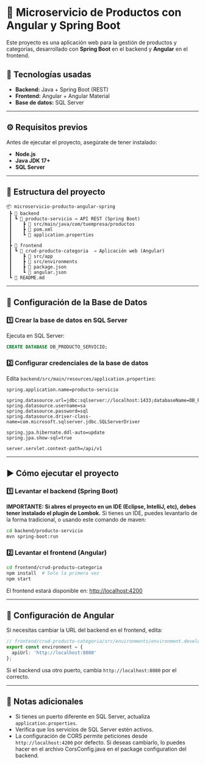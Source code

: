 
# 🛒 Microservicio de Productos con Angular y Spring Boot

Este proyecto es una aplicación web para la gestión de productos y categorías, desarrollado con **Spring Boot** en el backend y **Angular** en el frontend.

## 🚀 Tecnologías usadas
- **Backend:** Java + Spring Boot (REST)
- **Frontend:** Angular + Angular Material
- **Base de datos:** SQL Server
---

## ⚙️ Requisitos previos

Antes de ejecutar el proyecto, asegúrate de tener instalado:

- **Node.js**
- **Java JDK 17+**
- **SQL Server**

---

## 📂 Estructura del proyecto

```plaintext
📦 microservicio-producto-angular-spring
 ┣ 📂 backend
 ┃ ┗ 📂 producto-servicio → API REST (Spring Boot)
 ┃    ┣ 📂 src/main/java/com/tuempresa/productos
 ┃    ┣ 📜 pom.xml
 ┃    ┗ 📜 application.properties
 ┃  
 ┣ 📂 frontend
 ┃ ┗ 📂 crud-producto-categoria  → Aplicación web (Angular)
 ┃    ┣ 📂 src/app
 ┃    ┣ 📂 src/environments
 ┃    ┣ 📜 package.json
 ┃    ┗ 📜 angular.json
 ┗ 📜 README.md
```

---

## 🔧 Configuración de la Base de Datos

### 1️⃣ **Crear la base de datos en SQL Server**  
Ejecuta en SQL Server:

```sql
CREATE DATABASE DB_PRODUCTO_SERVICIO;
```

### 2️⃣ **Configurar credenciales de la base de datos**  
Edita `backend/src/main/resources/application.properties`:

```properties
spring.application.name=producto-servicio

spring.datasource.url=jdbc:sqlserver://localhost:1433;databaseName=DB_PRODUCTO_SERVICIO;encrypt=true;trustServerCertificate=true;
spring.datasource.username=sa
spring.datasource.password=sql
spring.datasource.driver-class-name=com.microsoft.sqlserver.jdbc.SQLServerDriver

spring.jpa.hibernate.ddl-auto=update
spring.jpa.show-sql=true

server.servlet.context-path=/api/v1
```

---

## ▶️ Cómo ejecutar el proyecto

### 1️⃣ **Levantar el backend (Spring Boot)**
**IMPORTANTE: Si abres el proyecto en un IDE (Eclipse, IntelliJ, etc), debes tener instalado el plugin de Lombok.**
Si tienes un IDE, puedes levantarlo de la forma tradicional, o usando este comando de maven:
```sh
cd backend/producto-servicio
mvn spring-boot:run
```

### 2️⃣ **Levantar el frontend (Angular)**
```sh
cd frontend/crud-producto-categoria
npm install  # Solo la primera vez
npm start
```

El frontend estará disponible en: [http://localhost:4200](http://localhost:4200)

---

## 🔄 Configuración de Angular

Si necesitas cambiar la URL del backend en el frontend, edita:

```ts
// frontend/crud-producto-categoria/src/environments/environment.development.ts
export const environment = {
  apiUrl: 'http://localhost:8080'
};
```

Si el backend usa otro puerto, cambia `http://localhost:8080` por el correcto.

---

## 📌 Notas adicionales

- Si tienes un puerto diferente en SQL Server, actualiza `application.properties`.
- Verifica que los servicios de SQL Server estén activos.
- La configuración de CORS permite peticiones desde `http://localhost:4200` por defecto. Si deseas cambiarlo, lo puedes hacer en el archivo CorsConfig.java en el package configuration del backend.
